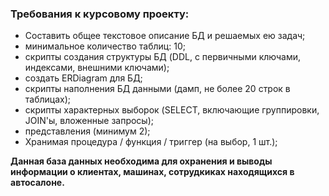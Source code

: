 ### Требования к курсовому проекту:

 - Составить общее текстовое описание БД и решаемых ею задач;
 - минимальное количество таблиц: 10;
 - скрипты создания структуры БД (DDL, с первичными ключами, индексами, внешними ключами);
 - создать ERDiagram для БД;
 - скрипты наполнения БД данными (дамп, не более 20 строк в таблицах);
 - скрипты характерных выборок (SELECT, включающие группировки, JOIN'ы, вложенные запросы);
 - представления (минимум 2);
 - Хранимая процедура / функция / триггер (на выбор, 1 шт.);

**Данная база данных необходима для охранения и выводы информации о клиентах, машинах, сотрудкиках находящихся в автосалоне.**



